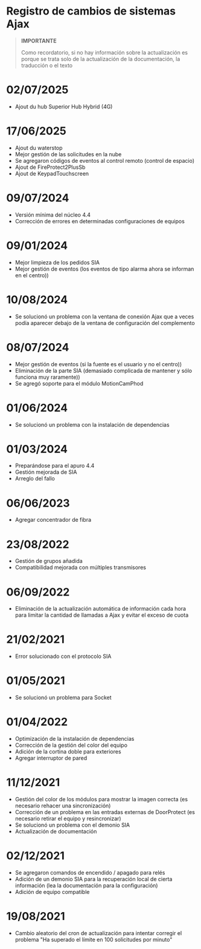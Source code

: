 # Registro de cambios de sistemas Ajax

>**IMPORTANTE**
>
>Como recordatorio, si no hay información sobre la actualización es porque se trata solo de la actualización de la documentación, la traducción o el texto

# 02/07/2025

- Ajout du hub Superior Hub Hybrid (4G)

# 17/06/2025

- Ajout du waterstop
- Mejor gestión de las solicitudes en la nube
- Se agregaron códigos de eventos al control remoto (control de espacio)
- Ajout de FireProtect2PlusSb
- Ajout de KeypadTouchscreen

# 09/07/2024

- Versión mínima del núcleo 4.4
- Corrección de errores en determinadas configuraciones de equipos

# 09/01/2024

- Mejor limpieza de los pedidos SIA
- Mejor gestión de eventos (los eventos de tipo alarma ahora se informan en el centro))

# 10/08/2024

- Se solucionó un problema con la ventana de conexión Ajax que a veces podía aparecer debajo de la ventana de configuración del complemento

# 08/07/2024

- Mejor gestión de eventos (si la fuente es el usuario y no el centro))
- Eliminación de la parte SIA (demasiado complicada de mantener y sólo funciona muy raramente))
- Se agregó soporte para el módulo MotionCamPhod

# 01/06/2024

- Se solucionó un problema con la instalación de dependencias

# 01/03/2024

- Preparándose para el apuro 4.4
- Gestión mejorada de SIA
- Arreglo del fallo

# 06/06/2023

- Agregar concentrador de fibra

# 23/08/2022

- Gestión de grupos añadida
- Compatibilidad mejorada con múltiples transmisores

# 06/09/2022

- Eliminación de la actualización automática de información cada hora para limitar la cantidad de llamadas a Ajax y evitar el exceso de cuota

# 21/02/2021

- Error solucionado con el protocolo SIA

# 01/05/2021

- Se solucionó un problema para Socket

# 01/04/2022

- Optimización de la instalación de dependencias
- Corrección de la gestión del color del equipo
- Adición de la cortina doble para exteriores
- Agregar interruptor de pared

# 11/12/2021

- Gestión del color de los módulos para mostrar la imagen correcta (es necesario rehacer una sincronización)
- Corrección de un problema en las entradas externas de DoorProtect (es necesario retirar el equipo y resincronizar)
- Se solucionó un problema con el demonio SIA
- Actualización de documentación

# 02/12/2021

- Se agregaron comandos de encendido / apagado para relés
- Adición de un demonio SIA para la recuperación local de cierta información (lea la documentación para la configuración)
- Adición de equipo compatible

# 19/08/2021

- Cambio aleatorio del cron de actualización para intentar corregir el problema "Ha superado el límite en 100 solicitudes por minuto"
